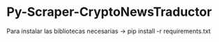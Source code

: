 # Py-Scraper-CryptoNewsTraductor
 
Para instalar las bibliotecas necesarias -> pip install -r requirements.txt
